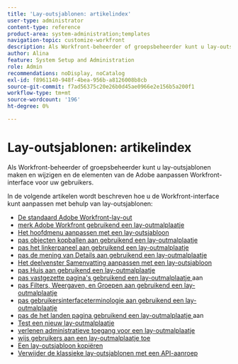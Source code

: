 ```yaml
---
title: 'Lay-outsjablonen: artikelindex'
user-type: administrator
content-type: reference
product-area: system-administration;templates
navigation-topic: customize-workfront
description: Als Workfront-beheerder of groepsbeheerder kunt u lay-outsjablonen maken en wijzigen om de elementen van de Workfront-interface aan te passen aan uw gebruikers.
author: Alina
feature: System Setup and Administration
role: Admin
recommendations: noDisplay, noCatalog
exl-id: f8961140-948f-4bea-956b-a8126008b8cb
source-git-commit: f7ad56375c20e26b0d45ae0966e2e156b5a200f1
workflow-type: tm+mt
source-wordcount: '196'
ht-degree: 0%

---
```


# Lay-outsjablonen: artikelindex

<!-- Audited: 2/2024 -->

Als Workfront-beheerder of groepsbeheerder kunt u lay-outsjablonen maken en wijzigen en de elementen van de Adobe aanpassen
Workfront-interface voor uw gebruikers.

In de volgende artikelen wordt beschreven hoe u de Workfront-interface kunt aanpassen met behulp van lay-outsjablonen:

* [De standaard Adobe Workfront-lay-out](/help/quicksilver/administration-and-setup/customize-workfront/use-layout-templates/about-the-default-wf-layout.md)
* [ merk Adobe Workfront gebruikend een lay-outmalplaatje ](/help/quicksilver/administration-and-setup/customize-workfront/use-layout-templates/brand-wf-using-a-layout-template.md)
* [Het hoofdmenu aanpassen met een lay-outsjabloon](/help/quicksilver/administration-and-setup/customize-workfront/use-layout-templates/customize-main-menu.md)
* [ pas objecten kopballen aan gebruikend een lay-outmalplaatje ](../../customize-workfront/use-layout-templates/customize-object-headers.md)
* [ pas het linkerpaneel aan gebruikend een lay-outmalplaatje ](/help/quicksilver/administration-and-setup/customize-workfront/use-layout-templates/customize-left-panel.md)
* [ pas de mening van Details aan gebruikend een lay-outmalplaatje ](/help/quicksilver/administration-and-setup/customize-workfront/use-layout-templates/customize-details-view-layout-template.md)
* [Het deelvenster Samenvatting aanpassen met een lay-outsjabloon](/help/quicksilver/administration-and-setup/customize-workfront/use-layout-templates/customize-home-summary-layout-template.md)
* [ pas Huis aan gebruikend een lay-outmalplaatje ](/help/quicksilver/administration-and-setup/customize-workfront/use-layout-templates/customize-new-home-layout-template.md)
* [ pas vastgezette pagina&#39;s gebruikend een lay-outmalplaatje ](/help/quicksilver/administration-and-setup/customize-workfront/use-layout-templates/customize-pinned-pages.md) aan
* [ pas Filters, Weergaven, en Groepen aan gebruikend een lay-outmalplaatje ](/help/quicksilver/administration-and-setup/customize-workfront/use-layout-templates/customize-fvg-list-controls-layout-template.md)
* [ pas gebruikersinterfaceterminologie aan gebruikend een lay-outmalplaatje ](/help/quicksilver/administration-and-setup/customize-workfront/use-layout-templates/customize-terminology.md)
* [ pas de het landen pagina gebruikend een lay-outmalplaatje ](/help/quicksilver/administration-and-setup/customize-workfront/use-layout-templates/customize-landing-page.md) aan
* [ Test een nieuw lay-outmalplaatje ](/help/quicksilver/administration-and-setup/customize-workfront/use-layout-templates/test-a-layout-template.md)
* [ verlenen administratieve toegang voor een lay-outmalplaatje ](/help/quicksilver/administration-and-setup/customize-workfront/use-layout-templates/grant-admin-access-layout-template.md)
* [ wijs gebruikers aan een lay-outmalplaatje toe ](/help/quicksilver/administration-and-setup/customize-workfront/use-layout-templates/assign-users-to-layout-template.md)
* [Een lay-outsjabloon kopiëren](/help/quicksilver/administration-and-setup/customize-workfront/use-layout-templates/copy-a-layout-template.md)
* [Verwijder de klassieke lay-outsjablonen met een API-aanroep](/help/quicksilver/administration-and-setup/customize-workfront/use-layout-templates/delete-classic-layout-templates.md)
